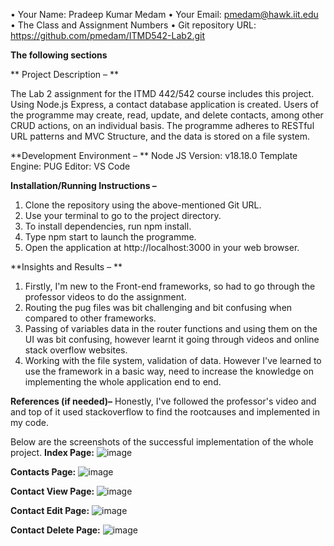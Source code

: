 • Your Name: Pradeep Kumar Medam
• Your Email: pmedam@hawk.iit.edu
• The Class and Assignment Numbers
• Git repository URL: https://github.com/pmedam/ITMD542-Lab2.git

**The following sections**

** Project Description – **

The Lab 2 assignment for the ITMD 442/542 course includes this project. 
Using Node.js Express, a contact database application is created. 
Users of the programme may create, read, update, and delete contacts, among other CRUD actions, on an individual basis. 
The programme adheres to RESTful URL patterns and MVC Structure, and the data is stored on a file system.



**Development Environment – **
Node JS Version: v18.18.0
Template Engine: PUG
Editor: VS Code


**Installation/Running Instructions –** 
1. Clone the repository using the above-mentioned Git URL.
2. Use your terminal to go to the project directory.
3. To install dependencies, run npm install.
4. Type npm start to launch the programme.
5. Open the application at http://localhost:3000 in your web browser.


**Insights and Results – **
1) Firstly, I'm new to the Front-end frameworks, so had to go through the professor videos to do the assignment.
2) Routing the pug files was bit challenging and bit confusing when compared to other frameworks.
3) Passing of variables data in the router functions and using them on the UI was bit confusing, however learnt it going through videos and online stack overflow websites.
4) Working with the file system, validation of data. However I've learned to use the framework in a basic way, need to increase the knowledge on implementing the whole application end to end.

**References (if needed)–** 
Honestly, I've followed the professor's video and and top of it used stackoverflow to find the rootcauses and implemented in my code.


Below are the screenshots of the successful implementation of the whole project.
**Index Page:**
![image](https://github.com/pmedam/ITMD542-Lab2/assets/142865611/11acc255-8b6c-498c-a318-8b0d903c99b5)

**Contacts Page:**
![image](https://github.com/pmedam/ITMD542-Lab2/assets/142865611/4950acaa-56d6-447f-bfc4-296a63861c3d)

**Contact View Page:**
![image](https://github.com/pmedam/ITMD542-Lab2/assets/142865611/a4c45909-4b19-488e-81cb-c45531342987)

**Contact Edit Page:**
![image](https://github.com/pmedam/ITMD542-Lab2/assets/142865611/c2147950-159c-49e4-b046-5097b461b6a5)

**Contact Delete Page:**
![image](https://github.com/pmedam/ITMD542-Lab2/assets/142865611/cb976ca4-97bf-4456-81cb-b84014280a28)




